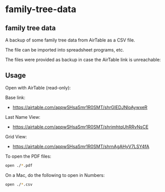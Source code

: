family-tree-data
==
family tree data
--

A backup of some family tree data from AirTable as a CSV file.

The file can be imported into spreadsheet programs, etc.

The files were provided as backup in case the AirTable link is unreachable:

## Usage

Open with AirTable (read-only):

Base link:
* https://airtable.com/appwSHsaSmr1R0SMT/shrGIEDJNloAywxeR

Last Name View:
* https://airtable.com/appwSHsaSmr1R0SMT/shrimhtqUhRRvNsCE

Grid View:
* https://airtable.com/appwSHsaSmr1R0SMT/shrnAgAHyV7LSY4fA

To open the PDF files:

```sh
open ./*.pdf
```

On a Mac, do the following to open in Numbers:

```sh
open ./*.csv
```


